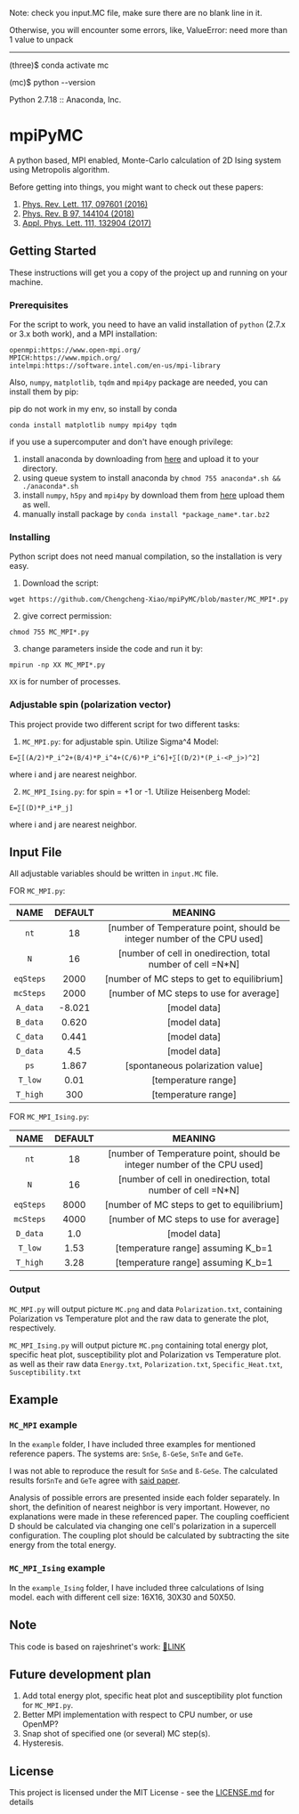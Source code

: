 Note: check you input.MC file, make sure there are no blank line in it.

Otherwise, you will encounter some errors, like, ValueError: need more than 1 value to unpack

---------------------------
(three)$ conda activate mc

(mc)$ python --version

Python 2.7.18 :: Anaconda, Inc.


# mpiPyMC

A python based, MPI enabled, Monte-Carlo calculation of  2D Ising system using Metropolis algorithm.

Before getting into things, you might want to check out these papers:

1.  [Phys. Rev. Lett. 117, 097601 (2016)](https://link.aps.org/doi/10.1103/PhysRevLett.117.097601)
2.  [Phys. Rev. B 97, 144104 (2018)](https://link.aps.org/doi/10.1103/PhysRevB.97.144104)
3.  [Appl. Phys. Lett. 111, 132904 (2017)](https://aip.scitation.org/doi/10.1063/1.4996171)

## Getting Started

These instructions will get you a copy of the project up and running on your machine.

### Prerequisites

For the script to work, you need to have an valid installation of `python` (2.7.x or 3.x both work), and a MPI installation:
```
openmpi:https://www.open-mpi.org/
MPICH:https://www.mpich.org/
intelmpi:https://software.intel.com/en-us/mpi-library
```

Also, `numpy`, `matplotlib`, `tqdm` and `mpi4py` package are needed, you can install them by pip:

pip do not work in my env, so install by conda
```
conda install matplotlib numpy mpi4py tqdm
```
if you use a supercomputer and don't have enough privilege:

1. install anaconda by downloading from [here](https://www.anaconda.com/download/) and upload it to your directory.
2. using queue system to install anaconda by `chmod 755 anaconda*.sh && ./anaconda*.sh`
3. install `numpy`, `h5py` and `mpi4py` by download them from [here](https://anaconda.org/anaconda/repo) upload them as well.
4. manually install package by `conda install *package_name*.tar.bz2`

### Installing

Python script does not need manual compilation, so the installation is very easy.

1. Download the script:
```
wget https://github.com/Chengcheng-Xiao/mpiPyMC/blob/master/MC_MPI*.py
```

2. give correct permission:
```
chmod 755 MC_MPI*.py
```

3. change parameters inside the code and run it by:
```
mpirun -np XX MC_MPI*.py
```
`XX` is for number of processes.

### Adjustable spin (polarization vector)
This project provide two different script for two different tasks:
1. `MC_MPI.py`: for adjustable spin. Utilize Sigma^4 Model:
```
E=∑[(A/2)*P_i^2+(B/4)*P_i^4+(C/6)*P_i^6]+∑[(D/2)*(P_i-<P_j>)^2]
```
where i and j are nearest neighbor.

2. `MC_MPI_Ising.py`: for spin = +1 or -1. Utilize Heisenberg Model:
```
E=∑[(D)*P_i*P_j]
```
where i and j are nearest neighbor.


## Input File

All adjustable variables should be written in `input.MC` file.

FOR `MC_MPI.py`:

| NAME                   |  DEFAULT     |MEANING                                     |
|:----------------------:|:---------------:|:---------------------------:|
| `nt`                   |        18       |[number of Temperature point, should be integer number of the CPU used]                  |
| `N`                    |        16       |[number of cell in onedirection, total number of cell  =N*N]              |
| `eqSteps`              |       2000      |[number of MC steps to get to equilibrium]              |
| `mcSteps`              |       2000      |[number of MC steps to use for average]                        |
| `A_data`               |      -8.021     |[model data]                    |
| `B_data`               |      0.620      |[model data]                    |
| `C_data`               |      0.441      |[model data]                    |
| `D_data`               |        4.5      |[model data]                    |
| `ps`                   |     1.867       |[spontaneous polarization value]             |
| `T_low`                |        0.01     |[temperature range]             |
| `T_high`               |        300      |[temperature range]             |


FOR `MC_MPI_Ising.py`:

| NAME                   |  DEFAULT     |MEANING                                     |
|:----------------------:|:---------------:|:---------------------------:|
| `nt`                   |        18       |[number of Temperature point, should be integer number of the CPU used]                  |
| `N`                    |        16       |[number of cell in onedirection, total number of cell  =N*N]              |
| `eqSteps`              |       8000      |[number of MC steps to get to equilibrium]              |
| `mcSteps`              |       4000      |[number of MC steps to use for average]                        |
| `D_data`               |        1.0      |[model data]                    |
| `T_low`                |        1.53     |[temperature range]  assuming K_b=1           |
| `T_high`               |        3.28      |[temperature range] assuming K_b=1            |



### Output
`MC_MPI.py` will output picture `MC.png` and data `Polarization.txt`, containing Polarization vs Temperature plot and the raw data to generate the plot, respectively.

`MC_MPI_Ising.py` will output picture `MC.png` containing total energy plot, specific heat plot, susceptibility plot and Polarization vs Temperature plot.
as well as their raw data `Energy.txt`, `Polarization.txt`, `Specific_Heat.txt`, `Susceptibility.txt`

## Example
### `MC_MPI` example
In the `example` folder, I have included three examples for mentioned reference papers. The systems are: `SnSe`, `ß-GeSe`, `SnTe` and `GeTe`.

I was not able to reproduce the result for `SnSe` and `ß-GeSe`.
The calculated results for`SnTe` and `GeTe` agree with [said paper](https://aip.scitation.org/doi/10.1063/1.4996171).

Analysis of possible errors are presented inside each folder separately. In short, the definition of nearest neighbor is very important. However, no explanations were made in these referenced paper. The coupling coefficient D should be calculated via changing one cell's polarization in a supercell configuration. The coupling plot should be calculated by subtracting the site energy from the total energy.

### `MC_MPI_Ising` example
In the `example_Ising` folder, I have included three calculations of Ising model. each with different cell size: 16X16, 30X30 and 50X50.

## Note
This code is based on rajeshrinet's work: [🔗LINK](https://rajeshrinet.github.io/blog/2014/ising-model/)

## Future development plan
1. Add total energy plot, specific heat plot and susceptibility plot function for `MC_MPI.py`.
2. Better MPI implementation with respect to CPU number, or use OpenMP?
3. Snap shot of specified one (or several) MC step(s).
4. Hysteresis.

## License
  This project is licensed under the MIT License - see the [LICENSE.md](./LICENSE.md) for details
